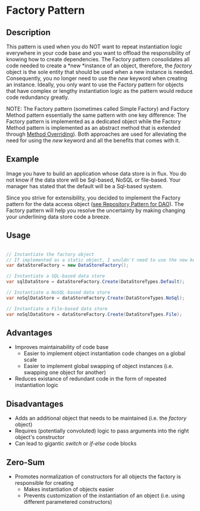 # Factory Pattern

## Description

This pattern is used when you do NOT want to repeat instantiation logic everywhere in your code base and you want to offload the responsibility of knowing how to create dependencies.  The Factory pattern consolidates all code needed to create a *new *instance of an object, therefore, the _factory_ object is the sole entity that should be used when a new instance is needed.  Consequently, you no longer need to use the _new_ keyword when creating an instance.  Ideally, you only want to use the Factory pattern for objects that have complex or lengthy instantiation logic as the pattern would reduce code redundancy greatly.

NOTE:
The Factory pattern (sometimes called Simple Factory) and Factory Method pattern essentially the same pattern with one key difference: The Factory pattern is implemented as a dedicated object while the Factory Method pattern is implemented as an abstract method that is extended through [Method Overriding](https://en.wikipedia.org/wiki/Method_overriding)).  Both approaches are used for alleviating the need for using the _new_ keyword and all the benefits that comes with it.

## Example

Image you have to build an application whose data store is in flux.  You do not know if the data store will be Sql-based, NoSQL or file-based.  Your manager has stated that the default will be a Sql-based system.

Since you strive for extensibility, you decided to implement the Factory pattern for the data access object ([see Repository Pattern for DAO](../../behavioral/repository/README.md)).  The Factory pattern will help you resolve the uncertainty by making changing your underlining data store code a breeze.

## Usage

``` csharp

// Instantiate the factory object
// If implemented as a static object, I wouldn't need to use the new keyword here
var dataStoreFactory = new DataStoreFactory();

// Instantiate a SQL-based data store
var sqlDataStore = dataStoreFactory.Create(DataStoreTypes.Default);

// Instantiate a NoSQL-based data store
var noSqlDataStore = dataStoreFactory.Create(DataStoreTypes.NoSql);

// Instantiate a File-based data store
var noSqlDataStore = dataStoreFactory.Create(DataStoreTypes.File);

```

## Advantages

* Improves maintainability of code base
  * Easier to implement object instantiation code changes on a global scale
  * Easier to implement global swapping of object instances (i.e. swapping one object for another)
* Reduces existance of redundant code in the form of repeated instantiation logic

## Disadvantages

* Adds an additional object that needs to be maintained (i.e. the _factory_ object)
* Requires (potentially convoluted) logic to pass arguments into the right object's constructor
* Can lead to gigantic _switch_ or _if-else_ code blocks

## Zero-Sum

* Promotes normalization of constructors for all objects the factory is responsible for creating
  * Makes instantiation of objects easier
  * Prevents customization of the instantiation of an object (i.e. using different parametered constructors)